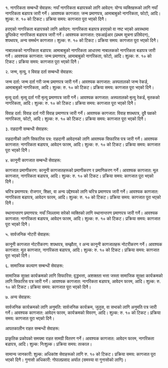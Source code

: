 १. नागरिकता सम्बन्धी सेवाहरू:
नयाँ नागरिकता बडापत्रको लागि आवेदन:
योग्य व्यक्तिहरूको लागि नयाँ नागरिकता बडापत्र जारी गर्ने।
आवश्यक कागजात: जन्म प्रमाणपत्र, आमाबाबुको नागरिकता, फोटो, आदि।
शुल्क: रु. १० को टिकट।
प्रक्रिया समय: कागजात पूरा भएको दिनै।

हराएको नागरिकता बडापत्रको लागि आवेदन:
नागरिकता बडापत्र हराएको वा नष्ट भएको अवस्थामा डुप्लिकेट नागरिकता बडापत्र जारी गर्ने।
आवश्यक कागजात: एफआईआर (प्रथम सूचना प्रतिवेदन), शपथपत्र, अन्य समर्थन कागजात।
शुल्क: रु. १० को टिकट।
प्रक्रिया समय: कागजात पूरा भएको दिनै।

नाबालकको नागरिकता बडापत्र:
आमाबाबुको नागरिकता आधारमा नाबालकको नागरिकता बडापत्र जारी गर्ने।
आवश्यक कागजात: जन्म प्रमाणपत्र, आमाबाबुको नागरिकता, फोटो, आदि।
शुल्क: रु. १० को टिकट।
प्रक्रिया समय: कागजात पूरा भएको दिनै।

२. जन्म, मृत्यु, र विवाह दर्ता सम्बन्धी सेवाहरू:

जन्म दर्ता:
जन्म दर्ता गरी जन्म प्रमाणपत्र जारी गर्ने।
आवश्यक कागजात: अस्पतालको जन्म रेकर्ड, आमाबाबुको नागरिकता, आदि।
शुल्क: रु. १० को टिकट।
प्रक्रिया समय: कागजात पूरा भएको दिनै।

मृत्यु दर्ता:
मृत्यु दर्ता गरी मृत्यु प्रमाणपत्र जारी गर्ने।
आवश्यक कागजात: अस्पतालको मृत्यु रेकर्ड, मृतकको नागरिकता, आदि।
शुल्क: रु. १० को टिकट।
प्रक्रिया समय: कागजात पूरा भएको दिनै।

विवाह दर्ता:
विवाह दर्ता गरी विवाह प्रमाणपत्र जारी गर्ने।
आवश्यक कागजात: विवाह शपथपत्र, दुवै पक्षको नागरिकता, फोटो, आदि।
शुल्क: रु. १० को टिकट।
प्रक्रिया समय: कागजात पूरा भएको दिनै।

३. राहदानी सम्बन्धी सेवाहरू:

राहदानीको लागि सिफारिस पत्र:
राहदानी आवेदनको लागि आवश्यक सिफारिस पत्र जारी गर्ने।
आवश्यक कागजात: नागरिकता बडापत्र, आवेदन फारम, आदि।
शुल्क: रु. १० को टिकट।
प्रक्रिया समय: कागजात पूरा भएको दिनै।

४. कानूनी कागजात सम्बन्धी सेवाहरू:

कागजात प्रमाणीकरण:
कानूनी कागजातहरूको प्रमाणीकरण र प्रमाणिकरण गर्ने।
आवश्यक कागजात: मूल कागजात, नागरिकता बडापत्र, आदि।
शुल्क: रु. १० को टिकट।
प्रक्रिया समय: कागजात पूरा भएको दिनै।

चरित्र प्रमाणपत्र:
रोजगार, शिक्षा, वा अन्य उद्देश्यको लागि चरित्र प्रमाणपत्र जारी गर्ने।
आवश्यक कागजात: नागरिकता बडापत्र, आवेदन फारम, आदि।
शुल्क: रु. १० को टिकट।
प्रक्रिया समय: कागजात पूरा भएको दिनै।

स्थानान्तरण प्रमाणपत्र:
नयाँ जिल्लामा सरेको व्यक्तिको लागि स्थानान्तरण प्रमाणपत्र जारी गर्ने।
आवश्यक कागजात: नागरिकता बडापत्र, आवेदन फारम, आदि।
शुल्क: रु. १० को टिकट।
प्रक्रिया समय: कागजात पूरा भएको दिनै।

५. सार्वजनिक नोटरी सेवाहरू:

कानूनी कागजात नोटरीकरण:
शपथपत्र, सम्झौता, र अन्य कानूनी कागजातहरू नोटरीकरण गर्ने।
आवश्यक कागजात: मूल कागजात, नागरिकता बडापत्र, आदि।
शुल्क: रु. १० को टिकट।
प्रक्रिया समय: कागजात पूरा भएको दिनै।

६. सामाजिक कल्याण सम्बन्धी सेवाहरू:

सामाजिक सुरक्षा कार्यक्रमको लागि सिफारिस:
वृद्धभत्ता, अशक्तता भत्ता जस्ता सामाजिक सुरक्षा कार्यक्रमको लागि सिफारिस पत्र जारी गर्ने।
आवश्यक कागजात: नागरिकता बडापत्र, आवेदन फारम, आदि।
शुल्क: रु. १० को टिकट।
प्रक्रिया समय: कागजात पूरा भएको दिनै।

७. अन्य सेवाहरू:

सार्वजनिक कार्यक्रमको लागि अनुमति:
सार्वजनिक कार्यक्रम, जुलुस, वा सभाको लागि अनुमति पत्र जारी गर्ने।
आवश्यक कागजात: आवेदन फारम, कार्यक्रमको विवरण, आदि।
शुल्क: रु. १० को टिकट।
प्रक्रिया समय: कागजात पूरा भएको दिनै।

आपतकालीन राहत सम्बन्धी सेवाहरू:

प्राकृतिक प्रकोपको समयमा राहत सामग्री वितरण गर्ने।
आवश्यक कागजात: आवेदन फारम, नागरिकता बडापत्र, आदि।
शुल्क: निःशुल्क।
प्रक्रिया समय: तत्काल।

सामान्य जानकारी:
शुल्क: अधिकांश सेवाहरूको लागि रु. १० को टिकट।
प्रक्रिया समय: कागजात पूरा भएको दिनै।
गुनासो अधिकारी: गोपालप्रसाद अर्याल (समस्या वा गुनासोको लागि)।